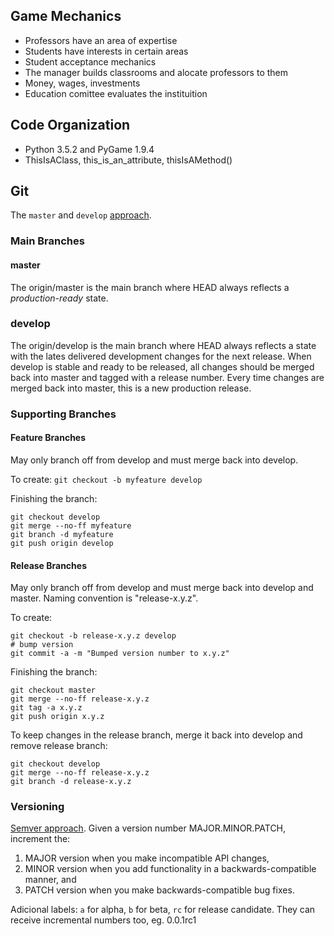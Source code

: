 ## Game Mechanics

* Professors have an area of expertise
* Students have interests in certain areas
* Student acceptance mechanics
* The manager builds classrooms and alocate professors to them
* Money, wages, investments
* Education comittee evaluates the instituition

## Code Organization
* Python 3.5.2 and PyGame 1.9.4
* ThisIsAClass, this_is_an_attribute, thisIsAMethod()

## Git
The `master` and `develop` [approach](https://nvie.com/posts/a-successful-git-branching-model/).
### Main Branches
#### master
The origin/master is the main branch where HEAD always reflects a _production-ready_ state.

### develop
The origin/develop is the main branch where HEAD always reflects a state with the lates delivered development changes for the next release. When develop is stable and ready to be released, all changes should be merged back into master and tagged with a release number. Every time changes are merged back into master, this is a new production release.

### Supporting Branches
#### Feature Branches
May only branch off from develop and must merge back into develop.

To create: `git checkout -b myfeature develop`

Finishing the branch:
```
git checkout develop
git merge --no-ff myfeature
git branch -d myfeature
git push origin develop
```

#### Release Branches
May only branch off from develop and must merge back into develop and master. Naming convention is "release-x.y.z".

To create:
```
git checkout -b release-x.y.z develop
# bump version
git commit -a -m "Bumped version number to x.y.z"
```

Finishing the branch:
```
git checkout master
git merge --no-ff release-x.y.z
git tag -a x.y.z
git push origin x.y.z
```
To keep changes in the release branch, merge it back into develop and remove release branch:
```
git checkout develop
git merge --no-ff release-x.y.z
git branch -d release-x.y.z
```

### Versioning

[Semver approach](https://semver.org/). Given a version number MAJOR.MINOR.PATCH, increment the:

1. MAJOR version when you make incompatible API changes,
2. MINOR version when you add functionality in a backwards-compatible manner, and
3. PATCH version when you make backwards-compatible bug fixes.

Adicional labels: `a` for alpha, `b` for beta, `rc` for release candidate. They can receive incremental numbers too, eg. 0.0.1rc1
